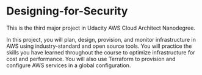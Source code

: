 # Designing-for-Security

This is the third major project in Udacity AWS Cloud Architect Nanodegree.

In this project, you will plan, design, provision, and monitor infrastructure in AWS using industry-standard and open source tools. You will practice the skills you have learned throughout the course to optimize infrastructure for cost and performance. You will also use Terraform to provision and configure AWS services in a global configuration.
